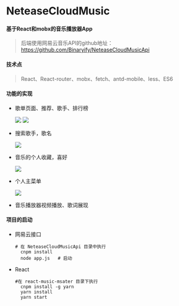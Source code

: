 # NeteaseCloudMusic

#### 基于React和mobx的音乐播放器App

> 后端使用网易云音乐API的github地址：https://github.com/Binaryify/NeteaseCloudMusicApi

#### 技术点

> React、React-router、mobx、fetch、antd-mobile、less、ES6

#### 功能的实现

- 歌单页面、推荐、歌手、排行榜

  ![](http://m.qpic.cn/psc?/V13COt0i0M53BC/ruAMsa53pVQWN7FLK88i5rvj4khaZOirVBXZXsZQ8jmJTSlI.7Q0.6kt3H59BsV.vUwxxxqiOqz*q2xyW8v5pGUgWzBHY9Pmbrw1YfmMyns!/mnull&bo=xQFXA8UBVwMBCS4!&rf=photolist&t=5)
  ![](http://m.qpic.cn/psc?/V13COt0i0M53BC/ruAMsa53pVQWN7FLK88i5ge21vWowYkExno6oaeKdZHO1V2cHxfI1ons6y9*IsnZlOW11Nitf4rSbkI1l*3nZD3NAX*8ywYPEkxo1FRvbsE!/mnull&bo=xgEiA8YBIgMBCS4!&rf=photolist&t=5)

- 搜索歌手，歌名

  ![](http://m.qpic.cn/psc?/V13COt0i0M53BC/ruAMsa53pVQWN7FLK88i5ge21vWowYkExno6oaeKdZFAglUvN7ooAGh1RO4lFjHP7rjjPu9eQHKOpwAWeUNBzq9ZMaRYL4Q2s8ChHj8gZ9A!/mnull&bo=xQEkA8UBJAMBCS4!&rf=photolist&t=5)

- 音乐的个人收藏，喜好

  ![](http://m.qpic.cn/psc?/V13COt0i0M53BC/ruAMsa53pVQWN7FLK88i5ge21vWowYkExno6oaeKdZGI2FJ55fZ2I0*bG58GjsMt1jR5Rump0zjBFse2GU6SoQSUR.XZFJ2Vc8irN94w3sQ!/mnull&bo=xAEhA8QBIQMBCS4!&rf=photolist&t=5)

- 个人主菜单

  ![](http://m.qpic.cn/psc?/V13COt0i0M53BC/ruAMsa53pVQWN7FLK88i5nMK9.DvgvyXnmRof5wWpr*cmkeImP9a4j84XrFOzzS2uqs8SaBVuKJx6N*ziuypY5soJf.ibCWFivkXg1F*d*4!/mnull&bo=xAEgA8QBIAMBCS4!&rf=photolist&t=5)

- 音乐播放器视频播放、歌词展现

#### 项目的启动

+ 网易云接口

  ```shell
  # 在 NeteaseCloudMusicApi 目录中执行
  	cnpm install
  	node app.js   # 启动
  ```

+ React

  ```shell
  #在 react-music-msater 目录下执行
  	cnpm install -g yarn	
  	yarn install
  	yarn start	
  ```

  
